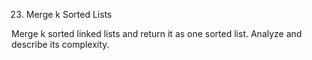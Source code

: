 23. Merge k Sorted Lists

Merge k sorted linked lists and return it as one sorted list. Analyze and describe its complexity.